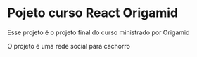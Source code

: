 # Pojeto curso React Origamid

Esse projeto é o projeto final do curso ministrado por Origamid

O projeto é uma rede social para cachorro

